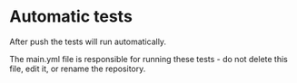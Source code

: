 # Automatic tests

After push the tests will run automatically.

The main.yml file is responsible for running these tests - do not delete this file, edit it, or rename the repository.